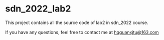 # sdn_2022_lab2

This project contains all the source code of lab2 in sdn_2022 course.

If you have any questions, feel free to contact me at hqguanxjtu@163.com
